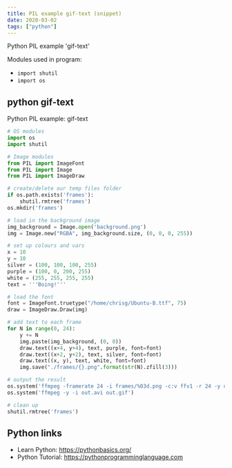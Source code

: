 ```yaml
---
title: PIL example gif-text (snippet)
date: 2020-03-02
tags: ["python"]
---
```

Python PIL example 'gif-text'


Modules used in program: 
* `import shutil`
* `import os`

## python gif-text

Python PIL example: gif-text

```python
# OS modules
import os
import shutil

# Image modules
from PIL import ImageFont
from PIL import Image
from PIL import ImageDraw

# create/delete our temp files folder
if os.path.exists('frames'):
    shutil.rmtree('frames')
os.mkdir('frames')

# load in the background image
img_background = Image.open('background.png')
img = Image.new("RGBA", img_background.size, (0, 0, 0, 255))

# set up colours and vars
x = 10
y = 10
silver = (100, 100, 100, 255)
purple = (100, 0, 200, 255)
white = (255, 255, 255, 255)
text = '''Boing!'''

# load the font
font = ImageFont.truetype("/home/chrisg/Ubuntu-B.ttf", 75)
draw = ImageDraw.Draw(img)

# add text to each frame
for N in range(0, 24):
    y += N
    img.paste(img_background, (0, 0))
    draw.text((x+4, y+4), text, purple, font=font)
    draw.text((x+2, y+2), text, silver, font=font)
    draw.text((x, y), text, white, font=font)
    img.save("./frames/{}.png".format(str(N).zfill(3)))

# output the result
os.system('ffmpeg -framerate 24 -i frames/%03d.png -c:v ffv1 -r 24 -y out.avi')
os.system('ffmpeg -y -i out.avi out.gif')

# clean up
shutil.rmtree('frames')


```

## Python links

- Learn Python: https://pythonbasics.org/
- Python Tutorial: https://pythonprogramminglanguage.com

